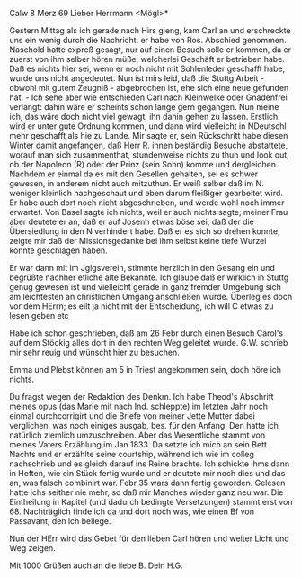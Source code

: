  Calw 8 Merz 69
Lieber Herrmann <Mögl>*

Gestern Mittag als ich gerade nach Hirs gieng, kam Carl an und erschreckte uns ein wenig durch die Nachricht, er habe von Ros. Abschied genommen. Naschold hatte expreß gesagt, nur auf einen Besuch solle er kommen, da er zuerst von ihm selber hören müße, welcherlei Geschäft er betrieben habe. Daß es nichts hier sei, wenn er noch nicht mit Sohlenleder geschafft habe, wurde uns nicht angedeutet. Nun ist mirs leid, daß die Stuttg Arbeit - obwohl mit gutem Zeugniß - abgebrochen ist, ehe sich eine neue gefunden hat. - Ich sehe aber wie entschieden Carl nach Kleinwelke oder Gnadenfrei verlangt: dahin wäre er scheints schon lange gern gegangen. Nun meine ich, das wäre doch nicht viel gewagt, ihn dahin gehen zu lassen. Erstlich wird er unter gute Ordnung kommen, und dann wird vielleicht in NDeutschl mehr geschafft als hie zu Lande. Mir sagte er, sein Rückschritt habe diesen Winter damit angefangen, daß Herr R. ihnen beständig Besuche abstattete, worauf man sich zusammenthat, stundenweise nichts zu thun und look out, ob der Napoleon (R) oder der Prinz (sein Sohn) komme und dergleichen. Nachdem er einmal da es mit den Gesellen gehalten, sei es schwer gewesen, in anderem nicht auch mitzuthun. Er weiß selber daß im N. weniger kleinlich nachgeschaut und eben darum fleißiger gearbeitet wird. Er habe auch dort noch nicht abgeschrieben, und werde wohl noch immer erwartet. Von Basel sagte ich nichts, weil er auch nichts sagte; meiner Frau aber deutete er an, daß er auf Josenh etwas böse sei, daß der die Übersiedlung in den N verhindert habe. Daß er es sich so drehen konnte, zeigte mir daß der Missionsgedanke bei ihm selbst keine tiefe Wurzel konnte geschlagen haben.

Er war dann mit im Jglgsverein, stimmte herzlich in den Gesang ein und begrüßte nachher etliche alte Bekannte. Ich glaube daß er wirklich in Stuttg genug gewesen ist und vielleicht gerade in ganz fremder Umgebung sich am leichtesten an christlichen Umgang anschließen würde. Überleg es doch vor dem HErrn; es eilt ja nicht mit der Entscheidung, ich will C etwas zu lesen geben etc

Habe ich schon geschrieben, daß am 26 Febr durch einen Besuch Carol's auf dem Stöckig alles dort in den rechten Weg geleitet wurde. G.W. schrieb mir sehr reuig und wünscht hier zu besuchen.

Emma und Plebst können am 5 in Triest angekommen sein, doch höre ich nichts.

Du fragst wegen der Redaktion des Denkm. Ich habe Theod's Abschrift meines opus (das Marie mit nach Ind. schleppte) im letzten Jahr noch einmal durchcorrigirt und die Briefe von meiner Jette Mutter dabei verglichen, was noch einiges ausgab, bes. für den Anfang. Den hatte ich natürlich ziemlich umzuschreiben. Aber das Wesentliche stammt von meines Vaters Erzählung im Jan 1833. Da setzte ich mich an sein Bett Nachts und er erzählte seine courtship, während ich wie im colleg nachschrieb und es gleich darauf ins Reine brachte. Ich schickte ihms dann in Heften, wie ein Stück fertig wurde und er deutete mir noch dies und das an, was falsch combinirt war. Febr 35 wars dann fertig geworden. Gelesen hatte ichs seither nie mehr, so daß mir Manches wieder ganz neu war. Die Eintheilung in Kapitel (und dadurch bedingte Versetzungen) stammt erst von 68. Nachträglich finde ich da und dort noch was, wie einen Bf von Passavant, den ich beilege.

Nun der HErr wird das Gebet für den lieben Carl hören und weiter Licht und Weg zeigen.

 Mit 1000 Grüßen auch an die liebe B.
 Dein H.G.

